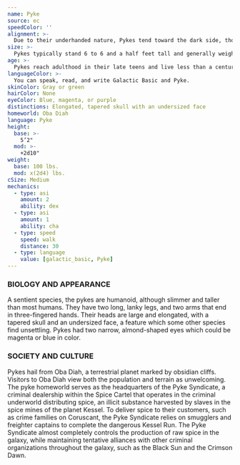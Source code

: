 ```yaml
---
name: Pyke
source: ec
speedColor: ''
alignment: >-
  Due to their underhanded nature, Pykes tend toward the dark side, though there are exceptions.
size: >-
  Pykes typically stand 6 to 6 and a half feet tall and generally weigh about 155 lbs. Regardless of your position in that range, your size is Medium.
age: >-
  Pykes reach adulthood in their late teens and live less than a century.
languageColor: >-
  You can speak, read, and write Galactic Basic and Pyke. 
skinColor: Gray or green
hairColor: None
eyeColor: Blue, magenta, or purple
distinctions: Elongated, tapered skull with an undersized face
homeworld: Oba Diah
language: Pyke
height:
  base: >-
    5’2"
  mod: >-
    +2d10"
weight:
  base: 100 lbs.
  mod: x(2d4) lbs.
cSize: Medium
mechanics:
  - type: asi
    amount: 2
    ability: dex
  - type: asi
    amount: 1
    ability: cha
  - type: speed
    speed: walk
    distance: 30
  - type: language
    value: [galactic_basic, Pyke]
---
```

### BIOLOGY AND APPEARANCE
A sentient species, the pykes are humanoid, although slimmer and taller than most humans. They have two long, lanky legs, and two arms that end in three-fingered hands. Their heads are large and elongated, with a tapered skull and an undersized face, a feature which some other species find unsettling. Pykes had two narrow, almond-shaped eyes which could be magenta or blue in color.

### SOCIETY AND CULTURE
Pykes hail from Oba Diah, a terrestrial planet marked by obsidian cliffs. Visitors to Oba Diah view both the population and terrain as unwelcoming. The pyke homeworld serves as the headquarters of the Pyke Syndicate, a criminal dealership within the Spice Cartel that operates in the criminal underworld distributing spice, an illicit substance harvested by slaves in the spice mines of the planet Kessel. To deliver spice to their customers, such as crime families on Coruscant, the Pyke Syndicate relies on smugglers and freighter captains to complete the dangerous Kessel Run. The Pyke Syndicate almost completely controls the production of raw spice in the galaxy, while maintaining tentative alliances with other criminal organizations throughout the galaxy, such as the Black Sun and the Crimson Dawn.
    